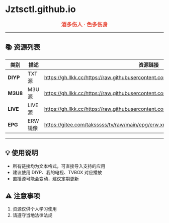 # Jztsctl.github.io

<div align="center">
  <strong style="color:#e74c3c;font-size:1.2em;">酒多伤人 · 色多伤身</strong>
</div>

---

## 📚 资源列表

| 类别       | 描述         | 资源链接                  |
|------------|--------------|--------------------------|
| **DIYP**   | TXT源 | https://gh.llkk.cc/https://raw.githubusercontent.com/Jztsctl/ott/refs/heads/main/diyp.txt         |
| **M3U8**   | M3U源   | https://gh.llkk.cc/https://raw.githubusercontent.com/Jztsctl/ott/refs/heads/main/list.txt         |
| **LIVE**   | LIVE源       | https://gh.llkk.cc/https://raw.githubusercontent.com/Jztsctl/ott/refs/heads/main/live.txt         |
| **EPG**    | ERW镜像     | https://gitee.com/taksssss/tv/raw/main/epg/erw.xml.gz        |

---

## 💡 使用说明
- 所有链接均为文本格式，可直接导入支持的应用
- 建议使用 DIYP、我的电视、TVBOX 对应播放
- 直播源可能会变动，建议定期更新

## ⚠️ 注意事项
1. 资源仅供个人学习使用
2. 请遵守当地法律法规

<div align="right" style="color:#888;font-size:0.9em;">
</div>
